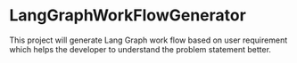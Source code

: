 # LangGraphWorkFlowGenerator
This project will generate Lang Graph work flow based on user requirement which helps the developer to understand the problem statement better.
